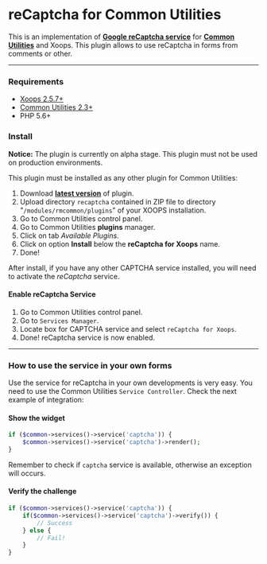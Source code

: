 reCaptcha for Common Utilities
====

This is an implementation of **[Google reCaptcha service](https://www.google.com/recaptcha/)** for **[Common Utilities](http://rmcommon.com)** and Xoops. This plugin allows to use reCaptcha in forms from comments or other.

---

### Requirements

* [Xoops 2.5.7+](http://www.xoops.org)
* [Common Utilities 2.3+](http://www.rmcommon.com)
* PHP 5.6+

### Install

**Notice:** The plugin is currently on alpha stage. This plugin must not be used on production environments.

This plugin must be installed as any other plugin for Common Utilities:

1. Download **[latest version](https://github.com/bitcero/reCaptcha/archive/master.zip)** of plugin.
2. Upload directory `recaptcha` contained in ZIP file to directory "`/modules/rmcommon/plugins`" of your XOOPS installation.
3. Go to Common Utilities control panel.
4. Go to Common Utilities **plugins** manager.
5. Click on tab *Available Plugins*.
6. Click on option **Install** below the **reCaptcha for Xoops** name.
7. Done!

After install, if you have any other CAPTCHA service installed, you will need to activate the *reCaptcha* service.

#### Enable reCaptcha Service

1. Go to Common Utilities control panel.
2. Go to `Services Manager`.
3. Locate box for CAPTCHA service and select `reCaptcha for Xoops`.
4. Done! reCaptcha service is now enabled.

---

### How to use the service in your own forms

Use the service for reCaptcha in your own developments is very easy. You need to use the Common Utilities `Service Controller`. Check the next example of integration:

#### Show the widget

```php
if ($common->services()->service('captcha')) {
    $common->services()->service('captcha')->render();    
}
```

Remember to check if `captcha` service is available, otherwise an exception will occurs.

#### Verify the challenge

```php
if ($common->services()->service('captcha')) {
    if($common->services()->service('captcha')->verify()) {
        // Success
    } else {
        // Fail!
    }    
}
```
